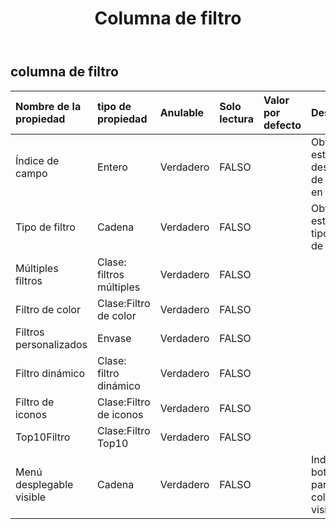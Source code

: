 ﻿---
title: Columna de filtro
second_title: Aspose.Cells Cloud Documen
type: docs
url: /es/specification/model/filtercolumn/
description: "Aspose.Cells Especificación del modelo de nube: FilterColumn. Maneje sin esfuerzo Excel y otros documentos de hoja de cálculo con funciones como abrir, generar, editar, dividir, fusionar, comparar y convertir."
weight: 50
---
## **columna de filtro**

 

| Nombre de la propiedad| tipo de propiedad| Anulable| Solo lectura| Valor por defecto| Descripción|
|:- |:- |:- |:- |:- |:- |
| Índice de campo| Entero| Verdadero| FALSO|| Obtiene y establece el desplazamiento de la columna en el rango.|
| Tipo de filtro| Cadena| Verdadero| FALSO|| Obtiene y establece el tipo de filtrado de datos.|
| Múltiples filtros| Clase: filtros múltiples| Verdadero| FALSO|||
| Filtro de color| Clase:Filtro de color| Verdadero| FALSO|||
| Filtros personalizados| Envase| Verdadero| FALSO|||
| Filtro dinámico| Clase: filtro dinámico| Verdadero| FALSO|||
| Filtro de iconos| Clase:Filtro de iconos| Verdadero| FALSO|||
| Top10Filtro| Clase:Filtro Top10| Verdadero| FALSO|||
| Menú desplegable visible| Cadena| Verdadero| FALSO|| Indica si el botón Autofiltro para esta columna está visible.|


